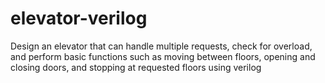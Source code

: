 # elevator-verilog
Design an elevator that can handle multiple requests, check for overload, and perform basic functions such as moving between floors, opening and closing doors, and stopping at requested floors using verilog
